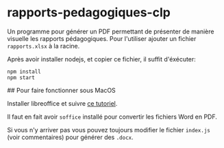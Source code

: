 # rapports-pedagogiques-clp
Un programme pour générer un PDF permettant de présenter de manière visuelle les rapports pédagogiques.
Pour l'utiliser ajouter un fichier `rapports.xlsx` à la racine.

Après avoir installer nodejs, et copier ce fichier, il suffit d'éxécuter: 
```
npm install
npm start
```

## Pour faire fonctionner sous MacOS

Installer libreoffice et suivre [ce tutoriel](https://gist.github.com/pankaj28843/3ad78df6290b5ba931c1).

Il faut en fait avoir `soffice` installé pour convertir les fichiers Word en PDF.

Si vous n'y arriver pas vous pouvez toujours modifier le fichier `index.js` (voir commentaires) pour générer des `.docx`.